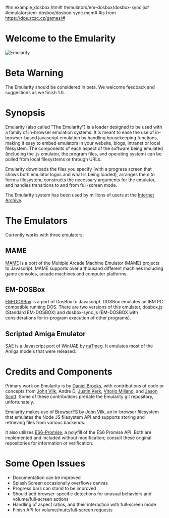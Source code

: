 #hn:example_dosbox.html#
#emulators/em-dosbox/dosbox-sync.js#
#emulators/em-dosbox/dosbox-sync.mem#
#is from https://dos.zczc.cz/games/#



# Welcome to the Emularity #
![Emularity](https://raw.githubusercontent.com/db48x/emularity/master/logo/emularity_light.png)

# Beta Warning #

The Emularity should be considered in beta. We welcome feedback and suggestions as we finish 1.0.

# Synopsis #

Emularity (also called "The Emularity") is a loader designed to be used with a family of in-browser emulation systems. It is meant to ease the use of in-browser-based javascript emulation by handling housekeeping functions, making it easy to embed emulators in your website, blogs, intranet or local filesystem. The components of each aspect of the software being emulated (including the .js emulator, the program files, and operating system) can be pulled from local filesystems or through URLs.

Emularity downloads the files you specify (with a progress screen that shows both emulator logos and what is being loaded), arranges them to form a filesystem, constructs the necessary arguments for the emulator, and handles transitions to and from full-screen mode.

The Emularity system has been used by millions of users at the [Internet Archive](https://archive.org).

# The Emulators #

Currently works with three emulators:

## MAME ##

[MAME](https://github.com/mamedev/mame) is a port of the Multiple Arcade Machine Emulator (MAME) projects to Javascript. MAME supports over a thousand different machines including game consoles, arcade machines and computer platforms.

## EM-DOSBox ##

[EM-DOSBox](https://github.com/dreamlayers/em-dosbox/) is a port of DosBox to Javascript. DOSBox emulates an IBM PC compatible running DOS. There are two versions of this emulator, dosbox.js (Standard EM-DOSBOX) and dosbox-sync.js (EM-DOSBOX with considerations for in-program execution of other programs).

## Scripted Amiga Emulator ##

[SAE](https://github.com/naTmeg/ScriptedAmigaEmulator) is a Javascript port of WinUAE by [naTmeg](https://github.com/naTmeg). It emulates most of the Amiga models that were released.

# Credits and Components #

Primary work on Emularity is by [Daniel Brooks](https://github.com/db48x), with contributions of code or concepts from [John Vilk](https://github.com/jvilk), Andre D, [Justin Kerk](https://github.com/DopefishJustin), [Vitorio Miliano](https://github.com/vitorio), and [Jason Scott](https://github.com/textfiles). Some of these contributions predate the Emularity git repository, unfortunately.

Emularity makes use of [BrowserFS](https://github.com/jvilk/BrowserFS) by [John Vilk](https://github.com/jvilk), an in-browser filesystem that emulates the Node JS filesystem API and supports storing and retrieving files from various backends.

It also utilizes [ES6-Promise](https://github.com/jakearchibald/es6-promise), a polyfill of the ES6 Promise API. Both are implemented and included without modification; consult these original repositories for information or verification.

# Some Open Issues #

* Documentation can be improved
* Splash Screen occasionally overflows canvas
* Progress bars can stand to be improved
* Should add browser-specific detections for unusual behaviors and volume/full-screen actions
* Handling of aspect ratios, and their interaction with full-screen mode
* Finish API for volume/mute/full-screen requests

